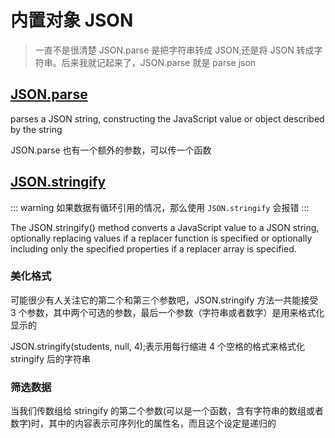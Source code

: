 # 内置对象 JSON

> 一直不是很清楚 JSON.parse 是把字符串转成 JSON,还是将 JSON 转成字符串。后来我就记起来了，JSON.parse 就是 parse json

## [JSON.parse](https://developer.mozilla.org/en-US/docs/Web/JavaScript/Reference/Global_Objects/JSON/parse)

parses a JSON string, constructing the JavaScript value or object described by the string

JSON.parse 也有一个额外的参数，可以传一个函数

## [JSON.stringify](https://developer.mozilla.org/en/docs/Web/JavaScript/Reference/Global_Objects/JSON/stringify)

::: warning
如果数据有循环引用的情况，那么使用 `JSON.stringify` 会报错
:::

The JSON.stringify() method converts a JavaScript value to a JSON string, optionally replacing values if a replacer function is specified or optionally including only the specified properties if a replacer array is specified.

### 美化格式

可能很少有人关注它的第二个和第三个参数吧，JSON.stringify 方法一共能接受 3 个参数，其中两个可选的参数，最后一个参数（字符串或者数字）是用来格式化显示的

JSON.stringify(students, null, 4);表示用每行缩进 4 个空格的格式来格式化 stringify 后的字符串

### 筛选数据

当我们传数组给 stringify 的第二个参数(可以是一个函数，含有字符串的数组或者数字)时，其中的内容表示可序列化的属性名，而且这个设定是递归的
